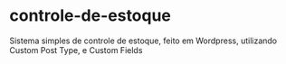 # controle-de-estoque
Sistema simples de controle de estoque, feito em Wordpress, utilizando Custom Post Type, e Custom Fields
